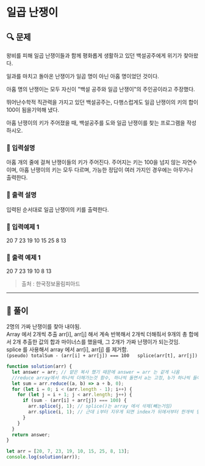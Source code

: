 # 일곱 난쟁이

##  🔍 문제 
왕비를 피해 일곱 난쟁이들과 함께 평화롭게 생활하고 있던 백설공주에게 위기가 찾아왔다.


일과를 마치고 돌아온 난쟁이가 일곱 명이 아닌 아홉 명이었던 것이다.


아홉 명의 난쟁이는 모두 자신이 "백설 공주와 일곱 난쟁이"의 주인공이라고 주장했다.

뛰어난수학적 직관력을 가지고 있던 백설공주는, 다행스럽게도 일곱 난쟁이의 키의 합이 100이 됨을기억해 냈다.


아홉 난쟁이의 키가 주어졌을 때, 백설공주를 도와 일곱 난쟁이를 찾는 프로그램을 작성하시오.

### 🔹 입력설명
아홉 개의 줄에 걸쳐 난쟁이들의 키가 주어진다. 주어지는 키는 100을 넘지 않는 자연수이며, 아홉 난쟁이의 키는 모두 다르며, 가능한 정답이 여러 가지인 경우에는 아무거나 출력한다.

### 🔹 출력 설명
입력된 순서대로 일곱 난쟁이의 키를 출력한다.

### 🔹 입력예제 1
20 7 23 19 10 15 25 8 13

### 🔹 출력 예제 1
20 7 23 19 10 8 13

> 출처 : 한국정보올림피아드
----

##  📌 풀이
2명의 가짜 난쟁이를 찾아 내야됨.    
Array 에서 2개씩 추출 arr[i], arr[j] 해서 계속 반복해서 2개씩 더해줘서 
9개의 총 합에서 2개 추출한 값의 합과 마이너스를 했을때, 그 2개가 가짜 난쟁이가 되는것임.  
splice 를 사용해서 array 에서  arr[i], arr[j] 를 제거함.  
`(pseudo) totalSum - (arr[i] + arr[j]) === 100  
splice(arr[t], arr[j])`

```js
function solution(arr) {
  let answer = arr; // 얕은 복사 했기 때문에 answer = arr 는 같게 나옴
  //reduce array에서 하나씩 더해가는것 함수, 하나씩 돌면서 a는 고정, b가 하나씩 들어가면서 sum 해줌, 0부터 시작.
  let sum = arr.reduce((a, b) => a + b, 0); 
  for (let i = 0; i < (arr.length - 1); i++) {
    for (let j = i + 1; j < arr.length; j++) {
      if (sum - (arr[i] + arr[j]) === 100) {
        arr.splice(j, 1); // splice()는 array 에서 삭제(빼는거임) 
        arr.splice(i, 1); // 근데 i부터 지우게 되면 index가 뒤에서부터 한개씩 당겨 지기 때문에 뒷에있는 j부터 지워야지 순서가 밀리지 않음
      }
    }
  }
  return answer;
}

let arr = [20, 7, 23, 19, 10, 15, 25, 8, 13];
console.log(solution(arr));
```
